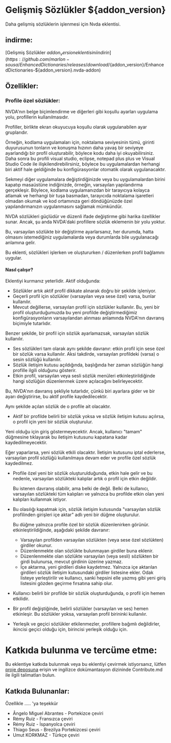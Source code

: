 # Gelişmiş Sözlükler ${addon_version}
Daha gelişmiş sözlüklerin işlenmesi için Nvda eklentisi.

## indirme:
[Gelişmiş Sözlükler ${addon_version} eklentisini indirin](https://github.com/marlon-sousa/EnhancedDictionaries/releases/download/${addon_version}/EnhancedDictionaries-${addon_version}.nvda-addon)

## Özellikler:

### Profile özel sözlükler:
NVDA'nın belge biçimlendirme ve diğerleri gibi koşullu ayarları uygulama yolu, profillerin kullanılmasıdır.  

Profiller, birlikte ekran okuyucuya koşullu olarak uygulanabilen ayar gruplarıdır.  

Örneğin, kodlama uygulamaları için, noktalama seviyesinin tümü, girinti duyurusunun tonların ve konuşma hızının daha yavaş bir seviyeye ayarlandığı bir profil oluşturabilir, böylece kodu daha iyi okuyabilirsiniz. Daha sonra bu profili visual studio, eclipse, notepad plus plus ve Visual Studio Code ile ilişkilendirebilirsiniz, böylece bu uygulamalardan herhangi biri aktif hale geldiğinde bu konfigürasyonlar otomatik olarak uygulanacaktır.  

Sekmeyi diğer uygulamalara değiştirdiğinizde veya bu uygulamalardan birini kapatıp masaüstüne indiğinizde, örneğin, varsayılan yapılandırma gerçekleşir. Böylece, kodlama uygulamanızdan bir tarayıcıya kolayca atlamak ve herhangi bir tuşa basmadan, tarayıcıda noktalama işaretleri olmadan okumak ve kod ortamınıza geri döndüğünüzde özel yapılandırmanızın uygulanmasını sağlamak mümkündür.  

NVDA sözlükleri güçlüdür ve düzenli ifade değiştirme gibi harika özellikler sunar. Ancak, şu anda NVDA'daki profillere sözlük eklemenin bir yolu yoktur.  

Bu, varsayılan sözlükte bir değiştirme ayarlarsanız, her durumda, hatta olmasını istemediğiniz uygulamalarda veya durumlarda bile uygulanacağı anlamına gelir.  

Bu eklenti, sözlükleri işlerken ve oluştururken / düzenlerken profil bağlamını uygular.  

#### Nasıl çalışır?

Eklentiyi kurmanız yeterlidir. Aktif olduğunda:  

* Sözlükler artık aktif profil dikkate alınarak doğru bir şekilde işleniyor.
* Geçerli profil için sözlükler (varsayılan veya sese özel) varsa, bunlar kullanılır.
* Mevcut değillerse, varsayılan profil için sözlükler kullanılır. Bu, yeni bir profil oluşturduğumuzda bu yeni profilde değiştirmediğimiz konfigürasyonların varsayılandan alınması anlamında NVDA'nın davranış biçimiyle tutarlıdır.

Benzer şekilde, bir profil için sözlük ayarlamazsak, varsayılan sözlük kullanılır.

* Ses sözlükleri tam olarak aynı şekilde davranır: etkin profil için sese özel bir sözlük varsa kullanılır. Aksi takdirde, varsayılan profildeki (varsa) o sesin sözlüğü kullanılır.
* Sözlük iletişim kutusu açıldığında, başlığında her zaman sözlüğün hangi profille ilgili olduğunu gösterir.
* Etkin profil, varsayılan veya sesli sözlük menüleri etkinleştirildiğinde hangi sözlüğün düzenlenmek üzere açılacağını belirleyecektir.

Bu, NVDA'nın davranış şekliyle tutarlıdır, çünkü biri ayarlara gider ve bir ayarı değiştirirse, bu aktif profile kaydedilecektir.  

Aynı şekilde açılan sözlük de o profile ait olacaktır.  

* Aktif bir profilde belirli bir sözlük yoksa ve sözlük iletişim kutusu açılırsa, o profil için yeni bir sözlük oluşturulur.

Yeni olduğu için giriş göstermeyecektir. Ancak, kullanıcı "tamam" düğmesine tıklayarak bu iletişim kutusunu kapatana kadar kaydedilmeyecektir.  

Eğer yaparlarsa, yeni sözlük etkili olacaktır. İletişim kutusunu iptal ederlerse, varsayılan profil sözlüğü kullanılmaya devam eder ve profile özel sözlük kaydedilmez.  

* Profile özel yeni bir sözlük oluşturulduğunda, etkin hale gelir ve bu nedenle, varsayılan sözlükteki kalıplar artık o profil için etkin değildir.

    Bu istenen davranış olabilir, ama belki de değil. Belki de kullanıcı, varsayılan sözlükteki tüm kalıpları ve yalnızca bu profilde etkin olan yeni kalıpları kullanmak istiyor.  

* Bu olasılığı kapatmak için, sözlük iletişim kutusunda "varsayılan sözlük profilinden girişleri içe aktar" adlı yeni bir düğme oluşturulur.

    Bu düğme yalnızca profile özel bir sözlük düzenlenirken görünür. etkinleştirildiğinde, aşağıdaki şekilde davranır:
    
    - Varsayılan profilden varsayılan sözlükten (veya sese özel sözlükten) girdiler okunur.
    - Düzenlenmekte olan sözlükte bulunmayan girdiler buna eklenir.
    - Düzenlenmekte olan sözlükte varsayılan (veya sesli) sözlükten bir girdi bulunursa, mevcut girdinin üzerine yazmaz.
    - İçe aktarma, yeni girdileri diske kaydetmez. Yalnızca içe aktarılan girdileri sözlük iletişim kutusundaki girdiler listesine ekler. Odak listeye yerleştirilir ve kullanıcı, sanki hepsini elle yazmış gibi yeni giriş listesini gözden geçirme fırsatına sahip olur.

*  Kullanıcı belirli bir profilde bir sözlük oluşturduğunda, o profil için hemen etkilidir.
* Bir profil değiştiğinde, belirli sözlükler (varsayılan ve ses) hemen etkinleşir. Bu sözlükler yoksa, varsayılan profil birininki kullanılır.
* Yerleşik ve geçici sözlükler etkilenmezler, profillere bağımlı değildirler, ikincisi geçici olduğu için, birincisi yerleşik olduğu için.

# Katkıda bulunma ve tercüme etme:

Bu eklentiye katkıda bulunmak veya bu eklentiyi çevirmek istiyorsanız, lütfen [proje deposuna](https://github.com/marlon-sousa/EnhancedDictionaries) erişin ve ingilizce dokümantasyon dizininde Contribute.md ile ilgili talimatları bulun.

## Katkıda Bulunanlar:

Özellikle ..... 'ya teşekkür

* Ângelo Miguel Abrantes - Portekizce çeviri
* Rémy Ruiz - Fransızca çeviri
* Rémy Ruiz - İspanyolca çeviri
*  Thiago Seus - Brezilya Portekizcesi çeviri
* Umut KORKMAZ - Türkçe çeviri